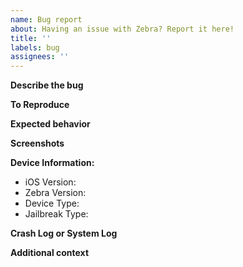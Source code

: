 ```yaml
---
name: Bug report
about: Having an issue with Zebra? Report it here!
title: ''
labels: bug
assignees: ''
---
```


**Describe the bug**
<!-- A clear and concise description of what the bug is. -->

**To Reproduce**
<!-- Steps to reproduce the behavior: -->

**Expected behavior**
<!-- A clear and concise description of what you expected to happen. -->

**Screenshots**
<!-- If applicable, add screenshots to help explain your problem. -->

**Device Information:** <!-- (please complete the following information) -->
<!-- Please do not use the word "latest" for Zebra Version because it's inconvenient for us to know the actual version you are talking about - harder to pinpoint the issue. -->
 - iOS Version:<!-- [e.g. 12.1.2 or 10.3.3] --> <INSERT-HERE>
 - Zebra Version:<!-- [e.g. 1.0\~beta1 or beta1] --> <INSERT-HERE>
 - Device Type:<!-- [e.g. iPhone or iPad] --> <INSERT-HERE>
 - Jailbreak Type:<!-- [e.g. unc0ver, Chimera, checkra1n, etc.] --> <INSERT-HERE>

**Crash Log or System Log**
<!-- Please provide a Crash Log to help us solve the issue. -->

**Additional context**
<!--Add any other context about the problem here. -->
